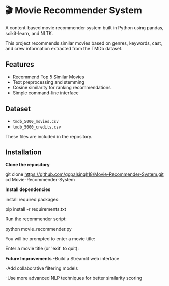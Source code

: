 # 🎬 Movie Recommender System

A content-based movie recommender system built in Python using pandas, scikit-learn, and NLTK.

This project recommends similar movies based on genres, keywords, cast, and crew information extracted from the TMDb dataset.

## Features
- Recommend Top 5 Similar Movies  
- Text preprocessing and stemming  
- Cosine similarity for ranking recommendations  
- Simple command-line interface

## Dataset
- `tmdb_5000_movies.csv`
- `tmdb_5000_credits.csv`

These files are included in the repository.

## Installation
**Clone the repository**

git clone https://github.com/gopalsingh18/Movie-Recommender-System.git
cd Movie-Recommender-System

**Install dependencies**

install required packages:

pip install -r requirements.txt

Run the recommender script:

python movie_recommender.py

You will be prompted to enter a movie title:

Enter a movie title (or 'exit' to quit):

**Future Improvements**
-Build a Streamlit web interface

-Add collaborative filtering models

-Use more advanced NLP techniques for better similarity scoring
